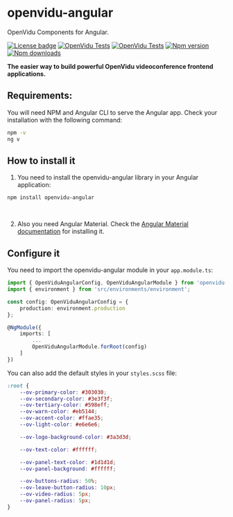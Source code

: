 # openvidu-angular

OpenVidu Components for Angular.

[![License badge](https://img.shields.io/badge/license-Apache2-orange.svg)](http://www.apache.org/licenses/LICENSE-2.0)
[![OpenVidu Tests](https://github.com/OpenVidu/openvidu/actions/workflows/openvidu-ce-test.yml/badge.svg)](https://github.com/OpenVidu/openvidu/actions/workflows/openvidu-ce-test.yml)
[![OpenVidu Tests](https://github.com/OpenVidu/openvidu/actions/workflows/openvidu-components-angular-E2E.yml/badge.svg)](https://github.com/OpenVidu/openvidu/actions/workflows/openvidu-components-angular-E2E.yml)
[![Npm version](https://img.shields.io/npm/v/openvidu-angular?label=npm-version)](https://npmjs.org/package/openvidu-angular)
[![Npm downloads](https://img.shields.io/npm/dw/openvidu-angular?label=npm2-downloads)](https://npmjs.org/package/openvidu-angular)

**The easier way to build powerful OpenVidu videoconference frontend applications.**

## Requirements:

You will need NPM and Angular CLI to serve the Angular app. Check your installation with the following command:

```bash
npm -v
ng v
```

## How to install it

1. You need to install the openvidu-angular library in your Angular application:

```
npm install openvidu-angular
```

<br>

2. Also you need Angular Material. Check the [Angular Material documentation](https://material.angular.io/guide/getting-started) for installing it.

## Configure it

You need to import the openvidu-angular module in your `app.module.ts`:

```typescript
import { OpenViduAngularConfig, OpenViduAngularModule } from 'openvidu-angular';
import { environment } from 'src/environments/environment';

const config: OpenViduAngularConfig = {
    production: environment.production
};

@NgModule({
    imports: [
        ...
        OpenViduAngularModule.forRoot(config)
    ]
})
```

You can also add the default styles in your `styles.scss` file:

```css
:root {
	--ov-primary-color: #303030;
	--ov-secondary-color: #3e3f3f;
	--ov-tertiary-color: #598eff;
	--ov-warn-color: #eb5144;
	--ov-accent-color: #ffae35;
	--ov-light-color: #e6e6e6;

	--ov-logo-background-color: #3a3d3d;

	--ov-text-color: #ffffff;

	--ov-panel-text-color: #1d1d1d;
	--ov-panel-background: #ffffff;

	--ov-buttons-radius: 50%;
	--ov-leave-button-radius: 10px;
	--ov-video-radius: 5px;
	--ov-panel-radius: 5px;
}
```
